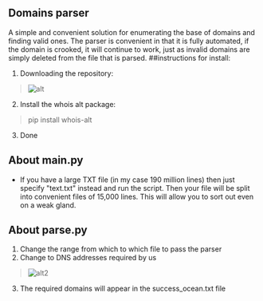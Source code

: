 ## Domains parser
A simple and convenient solution for enumerating the base of domains and finding valid ones.
The parser is convenient in that it is fully automated, if the domain is crooked, it will continue to work, just as invalid domains are simply deleted from the file that is parsed.
##instructions for install:
1. Downloading the repository:
>![alt](https://skr.sh/i/140721/kG13xFgw.jpg?download=1&name=%D0%A1%D0%BA%D1%80%D0%B8%D0%BD%D1%88%D0%BE%D1%82%2014-07-2021%2013:07:28.jpg)
2. Install the whois alt package:
>pip install whois-alt
3. Done

## About main.py
* If you have a large TXT file (in my case 190 million lines) then just specify "text.txt" instead and run the script. Then your file will be split into convenient files of 15,000 lines. This will allow you to sort out even on a weak gland.

## About parse.py

1. Сhange the range from which to which file to pass the parser
2. Change to DNS addresses required by us
>![alt2](https://skr.sh/i/140721/IhRkA8bI.jpg?download=1&name=%D0%A1%D0%BA%D1%80%D0%B8%D0%BD%D1%88%D0%BE%D1%82%2014-07-2021%2013:08:10.jpg)
3. The required domains will appear in the success_ocean.txt file
